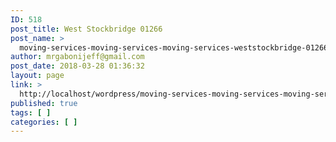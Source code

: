 ```yaml
---
ID: 518
post_title: West Stockbridge 01266
post_name: >
  moving-services-moving-services-moving-services-weststockbridge-01266
author: mrgabonijeff@gmail.com
post_date: 2018-03-28 01:36:32
layout: page
link: >
  http://localhost/wordpress/moving-services-moving-services-moving-services-weststockbridge-01266/
published: true
tags: [ ]
categories: [ ]
---
```

